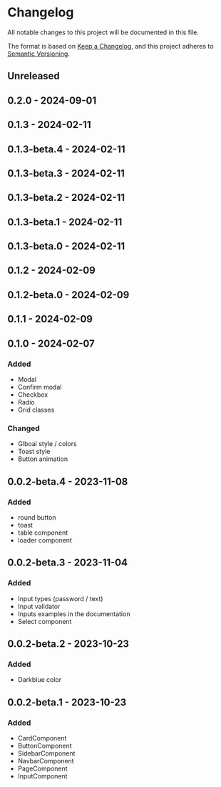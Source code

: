 # Changelog

All notable changes to this project will be documented in this file.

The format is based on [Keep a Changelog](https://keepachangelog.com/en/1.0.0/),
and this project adheres to [Semantic Versioning](https://semver.org/spec/v2.0.0.html).

## Unreleased

## 0.2.0 - 2024-09-01

## 0.1.3 - 2024-02-11

## 0.1.3-beta.4 - 2024-02-11

## 0.1.3-beta.3 - 2024-02-11

## 0.1.3-beta.2 - 2024-02-11

## 0.1.3-beta.1 - 2024-02-11

## 0.1.3-beta.0 - 2024-02-11

## 0.1.2 - 2024-02-09

## 0.1.2-beta.0 - 2024-02-09

## 0.1.1 - 2024-02-09

## 0.1.0 - 2024-02-07
### Added
- Modal
- Confirm modal
- Checkbox
- Radio
- Grid classes

### Changed
- Glboal style / colors
- Toast style
- Button animation

## 0.0.2-beta.4 - 2023-11-08
### Added
- round button
- toast
- table component
- loader component

## 0.0.2-beta.3 - 2023-11-04
### Added
- Input types (password / text)
- Input validator
- Inputs examples in the documentation
- Select component

## 0.0.2-beta.2 - 2023-10-23
### Added
- Darkblue color

## 0.0.2-beta.1 - 2023-10-23
### Added
- CardComponent
- ButtonComponent
- SidebarComponent
- NavbarComponent
- PageComponent
- InputComponent
